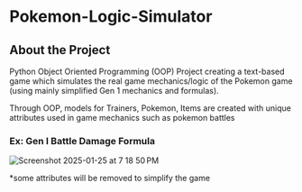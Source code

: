 # Pokemon-Logic-Simulator

## About the Project
Python Object Oriented Programming (OOP) Project creating a text-based game which simulates the real game mechanics/logic of the Pokemon game 
(using mainly simplified Gen 1 mechanics and formulas). 

Through OOP, models for Trainers, Pokemon, Items are created with unique attributes used in game mechanics such as pokemon battles



### Ex: Gen I Battle Damage Formula 

![Screenshot 2025-01-25 at 7 18 50 PM](https://github.com/user-attachments/assets/3a657950-9c24-4254-811b-90ca94a397ff)

*some attributes will be removed to simplify the game
